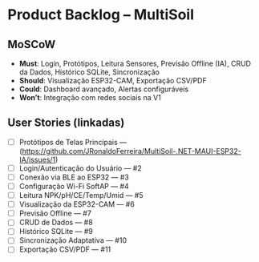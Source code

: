 # Product Backlog – MultiSoil

## MoSCoW
- **Must**: Login, Protótipos, Leitura Sensores, Previsão Offline (IA), CRUD da Dados, Histórico SQLite, Sincronização
- **Should**: Visualização ESP32-CAM, Exportação CSV/PDF
- **Could**: Dashboard avançado, Alertas configuráveis
- **Won’t**: Integração com redes sociais na V1

## User Stories (linkadas)
- [ ] Protótipos de Telas Principais — (https://github.com/JRonaldoFerreira/MultiSoil-.NET-MAUI-ESP32-IA/issues/1)
- [ ] Login/Autenticação do Usuário — #2
- [ ] Conexão via BLE ao ESP32 — #3
- [ ] Configuração Wi-Fi SoftAP — #4
- [ ] Leitura NPK/pH/CE/Temp/Umid — #5
- [ ] Visualização da ESP32-CAM — #6
- [ ] Previsão Offline — #7
- [ ] CRUD de Dados — #8
- [ ] Histórico SQLite — #9
- [ ] Sincronização Adaptativa — #10
- [ ] Exportação CSV/PDF — #11
